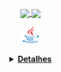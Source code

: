 <p align="center">
  <a href="https://github.com/gladsonsimoes"/>
    <img
      align="center"
      height="140em"
      src="https://github-readme-stats.vercel.app/api?username=gladsonsimoes&show_icons=true&include_all_commits=true&count_private=false&theme=tokyonight"
    />
  </a>
<a href="https://github.com/gladsonsimoes">
    <img
      align="center"
      height="140em"
      src="https://github-readme-stats.vercel.app/api/top-langs/?username=gladsonsimoes&show_icons=true&include_all_commits=true&count_private=true&layout=compact&theme=tokyonight"
    />
  </a>
  
<p align="center">
  <a href="https://www.google.com/search?q=java&rlz=1C1FCXM_pt-PTBR980BR980&sxsrf=APq-WBsktXI1fXRT3Md6n64Txx6PNdOxeg%3A1650212997896&ei=hUBcYq2xNoKy5OUPx-uY8A8&ved=0ahUKEwjth6y8wpv3AhUCGbkGHcc1Bv4Q4dUDCA4&uact=5&oq=java&gs_lcp=Cgdnd3Mtd2l6EAMyBwgjELADECcyBwgjELADECcyBwgjELADECcyBwgAEEcQsAMyBwgAEEcQsAMyBwgAEEcQsAMyBwgAEEcQsAMyBwgAEEcQsAMyBwgAEEcQsAMyBwgAEEcQsANKBAhBGABKBAhGGABQAFgAYKsBaAFwAXgAgAEAiAEAkgEAmAEAyAEKwAEB&sclient=gws-wiz">
<img align="center" alt="JAVA" height="31" width="40" src="https://github.com/devicons/devicon/blob/master/icons/java/java-original.svg"> 
</p>

<h4 align="center">
<details>
<summary> Detalhes </summary>
  
  <h1 align="height"><img src="https://media.giphy.com/media/hvRJCLFzcasrR4ia7z/giphy.gif" width="25px">Olá meu nome é Gladson </h1></img>
  
  <p align="left"> 
  Recetemente estou cursando programação
  </p>
  
  <p align="left">
 Linguagens: Java 
  </p>
  
<img src="https://raw.githubusercontent.com/MicaelliMedeiros/micaellimedeiros/master/image/computer-illustration.png" min-width="270px" max-width="270px" width="270px" align="right" alt="Computador iuriCode">
    
